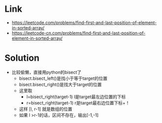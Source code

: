 # Link
- https://leetcode.com/problems/find-first-and-last-position-of-element-in-sorted-array/
- https://leetcode-cn.com/problems/find-first-and-last-position-of-element-in-sorted-array/

# Solution
- 比较偷懒，直接用python的bisect了
    - bisect.bisect_left()是找小于等于target的位置
    - bisect.bisect_right()是找大于target的位置
    - 这里取
        - l=bisect_right(target-1) l是target最左边位置的下标
        - r=bisect_right(target-1) r是target最右边位置下标+！
    - 这样 [l, r-1] 就是数组的位置
    - 如果 l >r-1的话，区间不存在，输出[-1,-1]
    